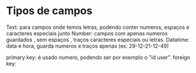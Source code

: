 # Tipos de campos

Text: para campos onde temos letras, podendo conter numeros, espaços e caracteres especiais junto
Number: campos com apenas numeros guardados , sem espaços , traços caracteres especiais ou letras.
Datatime: data e hora, guarda numeros e traços apenas (ex: 29-12-21-12-49)

primary key: é usado numero, podendo ser por exemplo o "id user".
foreign key: 